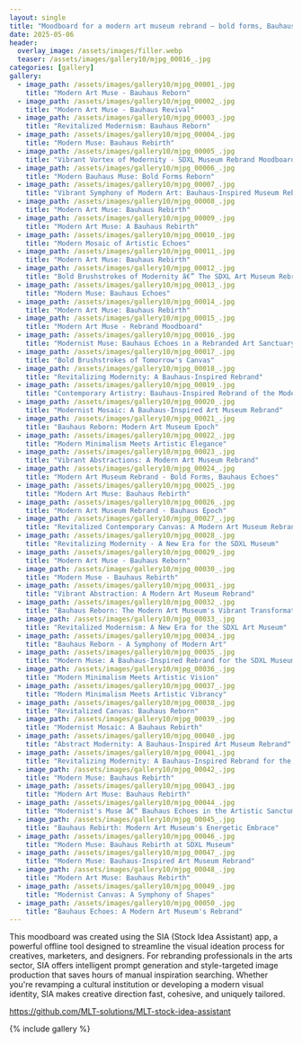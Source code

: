 ```yaml
---
layout: single
title: "Moodboard for a modern art museum rebrand — bold forms, Bauhaus influence, clean colors."
date: 2025-05-06
header:
  overlay_image: /assets/images/filler.webp
  teaser: /assets/images/gallery10/mjpg_00016_.jpg
categories: [gallery]
gallery:
  - image_path: /assets/images/gallery10/mjpg_00001_.jpg
    title: "Modern Art Muse - Bauhaus Reborn"
  - image_path: /assets/images/gallery10/mjpg_00002_.jpg
    title: "Modern Art Muse - Bauhaus Revival"
  - image_path: /assets/images/gallery10/mjpg_00003_.jpg
    title: "Revitalized Modernism: Bauhaus Reborn"
  - image_path: /assets/images/gallery10/mjpg_00004_.jpg
    title: "Modern Muse: Bauhaus Rebirth"
  - image_path: /assets/images/gallery10/mjpg_00005_.jpg
    title: "Vibrant Vortex of Modernity - SDXL Museum Rebrand Moodboard"
  - image_path: /assets/images/gallery10/mjpg_00006_.jpg
    title: "Modern Bauhaus Muse: Bold Forms Reborn"
  - image_path: /assets/images/gallery10/mjpg_00007_.jpg
    title: "Vibrant Symphony of Modern Art: Bauhaus-Inspired Museum Rebrand"
  - image_path: /assets/images/gallery10/mjpg_00008_.jpg
    title: "Modern Art Muse: Bauhaus Rebirth"
  - image_path: /assets/images/gallery10/mjpg_00009_.jpg
    title: "Modern Art Muse: A Bauhaus Rebirth"
  - image_path: /assets/images/gallery10/mjpg_00010_.jpg
    title: "Modern Mosaic of Artistic Echoes"
  - image_path: /assets/images/gallery10/mjpg_00011_.jpg
    title: "Modern Art Muse: Bauhaus Rebirth"
  - image_path: /assets/images/gallery10/mjpg_00012_.jpg
    title: "Bold Brushstrokes of Modernity â€” The SDXL Art Museum Rebrand"
  - image_path: /assets/images/gallery10/mjpg_00013_.jpg
    title: "Modern Muse: Bauhaus Echoes"
  - image_path: /assets/images/gallery10/mjpg_00014_.jpg
    title: "Modern Art Muse: Bauhaus Rebirth"
  - image_path: /assets/images/gallery10/mjpg_00015_.jpg
    title: "Modern Art Muse - Rebrand Moodboard"
  - image_path: /assets/images/gallery10/mjpg_00016_.jpg
    title: "Modernist Muse: Bauhaus Echoes in a Rebranded Art Sanctuary"
  - image_path: /assets/images/gallery10/mjpg_00017_.jpg
    title: "Bold Brushstrokes of Tomorrow's Canvas"
  - image_path: /assets/images/gallery10/mjpg_00018_.jpg
    title: "Revitalizing Modernity: A Bauhaus-Inspired Rebrand"
  - image_path: /assets/images/gallery10/mjpg_00019_.jpg
    title: "Contemporary Artistry: Bauhaus-Inspired Rebrand of the Modern Museum"
  - image_path: /assets/images/gallery10/mjpg_00020_.jpg
    title: "Modernist Mosaic: A Bauhaus-Inspired Art Museum Rebrand"
  - image_path: /assets/images/gallery10/mjpg_00021_.jpg
    title: "Bauhaus Reborn: Modern Art Museum Epoch"
  - image_path: /assets/images/gallery10/mjpg_00022_.jpg
    title: "Modern Minimalism Meets Artistic Elegance"
  - image_path: /assets/images/gallery10/mjpg_00023_.jpg
    title: "Vibrant Abstractions: A Modern Art Museum Rebrand"
  - image_path: /assets/images/gallery10/mjpg_00024_.jpg
    title: "Modern Art Museum Rebrand - Bold Forms, Bauhaus Echoes"
  - image_path: /assets/images/gallery10/mjpg_00025_.jpg
    title: "Modern Art Muse: Bauhaus Rebirth"
  - image_path: /assets/images/gallery10/mjpg_00026_.jpg
    title: "Modern Art Museum Rebrand - Bauhaus Epoch"
  - image_path: /assets/images/gallery10/mjpg_00027_.jpg
    title: "Revitalized Contemporary Canvas: A Modern Art Museum Rebrand"
  - image_path: /assets/images/gallery10/mjpg_00028_.jpg
    title: "Revitalizing Modernity - A New Era for the SDXL Museum"
  - image_path: /assets/images/gallery10/mjpg_00029_.jpg
    title: "Modern Art Muse - Bauhaus Reborn"
  - image_path: /assets/images/gallery10/mjpg_00030_.jpg
    title: "Modern Muse - Bauhaus Rebirth"
  - image_path: /assets/images/gallery10/mjpg_00031_.jpg
    title: "Vibrant Abstraction: A Modern Art Museum Rebrand"
  - image_path: /assets/images/gallery10/mjpg_00032_.jpg
    title: "Bauhaus Reborn: The Modern Art Museum's Vibrant Transformation"
  - image_path: /assets/images/gallery10/mjpg_00033_.jpg
    title: "Revitalized Modernism: A New Era for the SDXL Art Museum"
  - image_path: /assets/images/gallery10/mjpg_00034_.jpg
    title: "Bauhaus Reborn - A Symphony of Modern Art"
  - image_path: /assets/images/gallery10/mjpg_00035_.jpg
    title: "Modern Muse: A Bauhaus-Inspired Rebrand for the SDXL Museum"
  - image_path: /assets/images/gallery10/mjpg_00036_.jpg
    title: "Modern Minimalism Meets Artistic Vision"
  - image_path: /assets/images/gallery10/mjpg_00037_.jpg
    title: "Modern Minimalism Meets Artistic Vibrancy"
  - image_path: /assets/images/gallery10/mjpg_00038_.jpg
    title: "Revitalized Canvas: Bauhaus Reborn"
  - image_path: /assets/images/gallery10/mjpg_00039_.jpg
    title: "Modernist Mosaic: A Bauhaus Rebirth"
  - image_path: /assets/images/gallery10/mjpg_00040_.jpg
    title: "Abstract Modernity: A Bauhaus-Inspired Art Museum Rebrand"
  - image_path: /assets/images/gallery10/mjpg_00041_.jpg
    title: "Revitalizing Modernity: A Bauhaus-Inspired Rebrand for the SDXL Museum"
  - image_path: /assets/images/gallery10/mjpg_00042_.jpg
    title: "Modern Muse: Bauhaus Rebirth"
  - image_path: /assets/images/gallery10/mjpg_00043_.jpg
    title: "Modern Art Muse: Bauhaus Rebirth"
  - image_path: /assets/images/gallery10/mjpg_00044_.jpg
    title: "Modernist's Muse â€“ Bauhaus Echoes in the Artistic Sanctum"
  - image_path: /assets/images/gallery10/mjpg_00045_.jpg
    title: "Bauhaus Rebirth: Modern Art Museum's Energetic Embrace"
  - image_path: /assets/images/gallery10/mjpg_00046_.jpg
    title: "Modern Muse: Bauhaus Rebirth at SDXL Museum"
  - image_path: /assets/images/gallery10/mjpg_00047_.jpg
    title: "Modern Muse: Bauhaus-Inspired Art Museum Rebrand"
  - image_path: /assets/images/gallery10/mjpg_00048_.jpg
    title: "Modern Art Muse: Bauhaus Rebirth"
  - image_path: /assets/images/gallery10/mjpg_00049_.jpg
    title: "Modernist Canvas: A Symphony of Shapes"
  - image_path: /assets/images/gallery10/mjpg_00050_.jpg
    title: "Bauhaus Echoes: A Modern Art Museum's Rebrand"
---
```


This moodboard was created using the SIA (Stock Idea Assistant) app, a powerful offline tool designed to streamline the visual ideation process for creatives, marketers, and designers. For rebranding professionals in the arts sector, SIA offers intelligent prompt generation and style-targeted image production that saves hours of manual inspiration searching. Whether you're revamping a cultural institution or developing a modern visual identity, SIA makes creative direction fast, cohesive, and uniquely tailored.

https://github.com/MLT-solutions/MLT-stock-idea-assistant

{% include gallery %}
